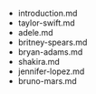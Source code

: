 - introduction.md
- taylor-swift.md
- adele.md
- britney-spears.md
- bryan-adams.md
- shakira.md
- jennifer-lopez.md
- bruno-mars.md
